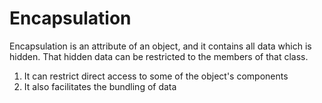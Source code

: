 # Encapsulation
Encapsulation is an attribute of an object, and it contains all data which is hidden. That hidden data can be restricted to the members of that class.
1. It can restrict direct access to some of the object's components
2. It also facilitates the bundling of data
